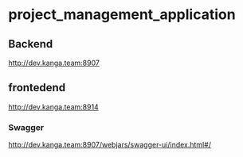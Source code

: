 # project_management_application

## Backend 

http://dev.kanga.team:8907

## frontedend

http://dev.kanga.team:8914

### Swagger

http://dev.kanga.team:8907/webjars/swagger-ui/index.html#/
